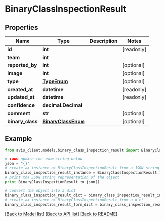 # BinaryClassInspectionResult


## Properties

Name | Type | Description | Notes
------------ | ------------- | ------------- | -------------
**id** | **int** |  | [readonly]
**team** | **int** |  |
**reported_by** | **int** |  | [optional]
**image** | **int** |  | [optional]
**type** | [**TypeEnum**](TypeEnum.md) |  | [optional]
**created_at** | **datetime** |  | [readonly]
**updated_at** | **datetime** |  | [readonly]
**confidence** | **decimal.Decimal** |  |
**comment** | **str** |  | [optional]
**binary_class** | [**BinaryClassEnum**](BinaryClassEnum.md) |  | [optional]

## Example

```python
from avis_client.models.binary_class_inspection_result import BinaryClassInspectionResult

# TODO update the JSON string below
json = "{}"
# create an instance of BinaryClassInspectionResult from a JSON string
binary_class_inspection_result_instance = BinaryClassInspectionResult.from_json(json)
# print the JSON string representation of the object
print BinaryClassInspectionResult.to_json()

# convert the object into a dict
binary_class_inspection_result_dict = binary_class_inspection_result_instance.to_dict()
# create an instance of BinaryClassInspectionResult from a dict
binary_class_inspection_result_form_dict = binary_class_inspection_result.from_dict(binary_class_inspection_result_dict)
```
[[Back to Model list]](../#documentation-for-models) [[Back to API list]](../#documentation-for-api-endpoints) [[Back to README]](../)
